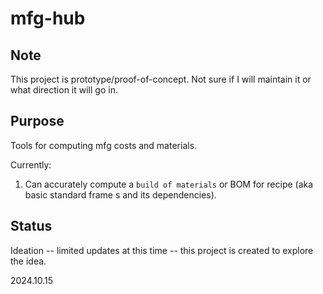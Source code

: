 # mfg-hub

## Note
This project is prototype/proof-of-concept.  Not sure if I will maintain it or what direction it will go in.

## Purpose
Tools for computing mfg costs and materials.   

Currently:  
1.  Can accurately compute a `build of materials` or BOM for recipe (aka basic standard frame s and its dependencies).  

## Status
Ideation -- limited updates at this time -- this project is created to explore the idea.  

2024.10.15
